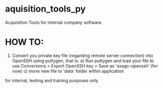 # aquisition_tools_py
Acquisition Tools for internal company software.

# HOW TO:
1. Convert you private key file (regarding remote server connection) into OpenSSH using puttygen, that is:
  a) Run puttygen and load your file
  b) use Conversions > Export OpenSSH key > Save as 'axagc-openssh' (for now)
  c) move new file to 'data' folder within application

for internal, testing and training purposes only
